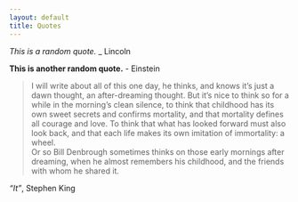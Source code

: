 ```yaml
---
layout: default
title: Quotes
---
```


*This is a random quote.* _ Lincoln


**This is another random quote.** - Einstein


<div class="wrapper">
<blockquote>
  <p>I will write about all of this one day, he thinks, and knows it’s just a dawn
thought, an after-dreaming thought. But it’s nice to think so for a while in the
morning’s clean silence, to think that childhood has its own sweet secrets and
confirms mortality, and that mortality defines all courage and love. To think
that what has looked forward must also look back, and that each life makes its
own imitation of immortality: a wheel.<br />
Or so Bill Denbrough sometimes thinks on those early mornings after dreaming,
when he almost remembers his childhood, and the friends with whom he shared it.</p>
</blockquote>

<p><em>“It”</em>, Stephen King</p>
</div>
